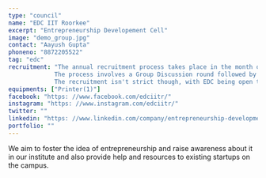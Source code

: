 ```yaml
---
type: "council"
name: "EDC IIT Roorkee"
excerpt: "Entrepreneurship Developement Cell"
image: "demo_group.jpg" 
contact: "Aayush Gupta"
phoneno: "8872205522"
tag: "edc"
recruitment: "The annual recruitment process takes place in the month of January.<br> 
             The process involves a Group Discussion round followed by a couple of interview rounds, with the candidates being tested for their teamwork abilities, work ethic and the passion to learn.
             The recruitment isn't strict though, with EDC being open to any new member throughout the year along with volunteering activities in multiple events."
equipments: ["Printer(1)"]
facebook: "https: //www.facebook.com/edciitr/"
instagram: "https: //www.instagram.com/edciitr/"
twitter: ""
linkedin: "https: //www.linkedin.com/company/entrepreneurship-development-cell-iit-roorkee/"
portfolio: ""
---
```


We aim to foster the idea of entrepreneurship and raise awareness about it in our institute and also provide help and resources to existing startups on the campus. 
